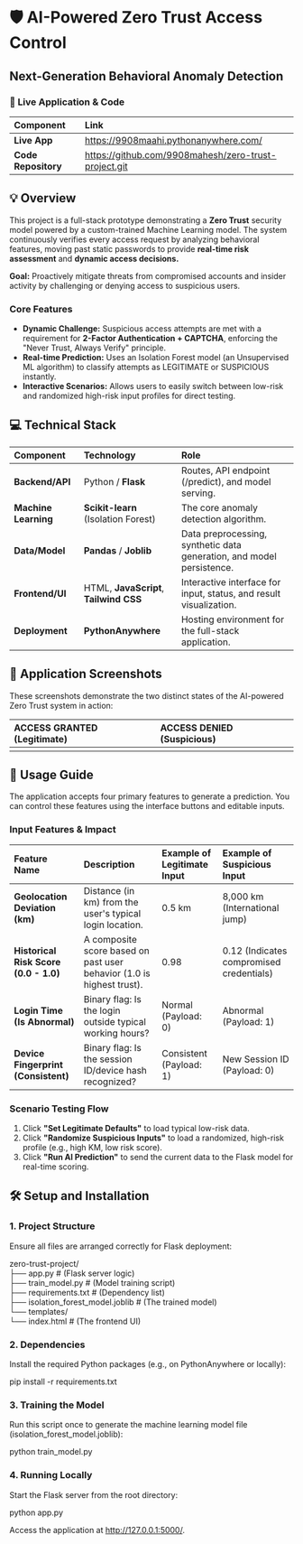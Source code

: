 # **🛡️ AI-Powered Zero Trust Access Control**

## **Next-Generation Behavioral Anomaly Detection**

### **🔗 Live Application & Code**

| Component | Link |
| :---- | :---- |
| **Live App** | https://9908maahi.pythonanywhere.com/ |
| **Code Repository** | https://github.com/9908mahesh/zero-trust-project.git |

## **💡 Overview**

This project is a full-stack prototype demonstrating a **Zero Trust** security model powered by a custom-trained Machine Learning model. The system continuously verifies every access request by analyzing behavioral features, moving past static passwords to provide **real-time risk assessment** and **dynamic access decisions.**

**Goal:** Proactively mitigate threats from compromised accounts and insider activity by challenging or denying access to suspicious users.

### **Core Features**

* **Dynamic Challenge:** Suspicious access attempts are met with a requirement for **2-Factor Authentication \+ CAPTCHA**, enforcing the "Never Trust, Always Verify" principle.  
* **Real-time Prediction:** Uses an Isolation Forest model (an Unsupervised ML algorithm) to classify attempts as LEGITIMATE or SUSPICIOUS instantly.  
* **Interactive Scenarios:** Allows users to easily switch between low-risk and randomized high-risk input profiles for direct testing.

## **💻 Technical Stack**

| Component | Technology | Role |
| :---- | :---- | :---- |
| **Backend/API** | Python / **Flask** | Routes, API endpoint (/predict), and model serving. |
| **Machine Learning** | **Scikit-learn** (Isolation Forest) | The core anomaly detection algorithm. |
| **Data/Model** | **Pandas** / **Joblib** | Data preprocessing, synthetic data generation, and model persistence. |
| **Frontend/UI** | HTML, **JavaScript**, **Tailwind CSS** | Interactive interface for input, status, and result visualization. |
| **Deployment** | **PythonAnywhere** | Hosting environment for the full-stack application. |

## **📸 Application Screenshots**

These screenshots demonstrate the two distinct states of the AI-powered Zero Trust system in action:

| ACCESS GRANTED (Legitimate) | ACCESS DENIED (Suspicious) |
| :---- | :---- |
|  |  |

## **🧪 Usage Guide**

The application accepts four primary features to generate a prediction. You can control these features using the interface buttons and editable inputs.

### **Input Features & Impact**

| Feature Name | Description | Example of Legitimate Input | Example of Suspicious Input |
| :---- | :---- | :---- | :---- |
| **Geolocation Deviation (km)** | Distance (in km) from the user's typical login location. | 0.5 km | 8,000 km (International jump) |
| **Historical Risk Score (0.0 \- 1.0)** | A composite score based on past user behavior (1.0 is highest trust). | 0.98 | 0.12 (Indicates compromised credentials) |
| **Login Time (Is Abnormal)** | Binary flag: Is the login outside typical working hours? | Normal (Payload: 0\) | Abnormal (Payload: 1\) |
| **Device Fingerprint (Consistent)** | Binary flag: Is the session ID/device hash recognized? | Consistent (Payload: 1\) | New Session ID (Payload: 0\) |

### **Scenario Testing Flow**

1. Click **"Set Legitimate Defaults"** to load typical low-risk data.  
2. Click **"Randomize Suspicious Inputs"** to load a randomized, high-risk profile (e.g., high KM, low risk score).  
3. Click **"Run AI Prediction"** to send the current data to the Flask model for real-time scoring.

## **🛠️ Setup and Installation**

### **1\. Project Structure**

Ensure all files are arranged correctly for Flask deployment:

zero-trust-project/  
├── app.py                      \# (Flask server logic)  
├── train\_model.py              \# (Model training script)  
├── requirements.txt            \# (Dependency list)  
├── isolation\_forest\_model.joblib \# (The trained model)  
└── templates/  
    └── index.html              \# (The frontend UI)

### **2\. Dependencies**

Install the required Python packages (e.g., on PythonAnywhere or locally):

pip install \-r requirements.txt

### **3\. Training the Model**

Run this script once to generate the machine learning model file (isolation\_forest\_model.joblib):

python train\_model.py

### **4\. Running Locally**

Start the Flask server from the root directory:

python app.py

Access the application at http://127.0.0.1:5000/.